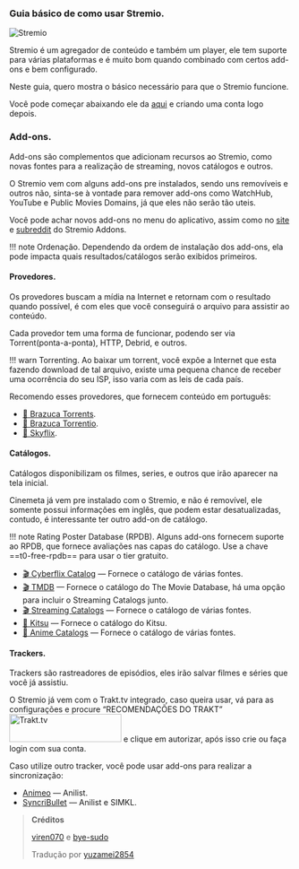 ### Guia básico de como usar Stremio.

![Stremio](https://i.ibb.co/JRyW8trh/Stremio-logo.jpg)

Stremio é um agregador de conteúdo e também um player, ele tem suporte para várias plataformas e é muito bom quando combinado com certos add-ons e bem configurado.

Neste guia, quero mostra o básico necessário para que o Stremio funcione. 

Você pode começar abaixando ele da [aqui](https://www.stremio.com) e criando uma conta logo depois.

### Add-ons.
Add-ons são complementos que adicionam recursos ao Stremio, como novas fontes para a realização de streaming, novos catálogos e outros. 

O Stremio vem com alguns add-ons pre instalados, sendo uns removíveis e outros não, sinta-se à vontade para remover add-ons como WatchHub, YouTube e Public Movies Domains, já que eles não serão tão uteis.

Você pode achar novos add-ons no menu do aplicativo, assim como no [site](https://stremio-addons.com/) e [subreddit](https://www.reddit.com/r/StremioAddons/) do Stremio Addons.

!!! note Ordenação. 
Dependendo da ordem de instalação dos add-ons, ela pode impacta quais resultados/catálogos serão exibidos primeiros. 

#### Provedores.
Os provedores buscam a mídia na Internet e retornam com o resultado quando possível, é com eles que você conseguirá o arquivo para assistir ao conteúdo.

Cada provedor tem uma forma de funcionar, podendo ser via Torrent(ponta-a-ponta), HTTP, Debrid, e outros. 

!!! warn Torrenting. 
Ao baixar um torrent, você expõe a Internet que esta fazendo download de tal arquivo, existe uma pequena chance de receber uma ocorrência do seu ISP, isso varia com as leis de cada país. 

Recomendo esses provedores, que fornecem conteúdo em português: 

- [🧲 Brazuca Torrents](https://stremio-addons.com/brazuca-torrents.html).
- [🧲 Brazuca Torrentio](https://stremio-addons.com/torrentio-brazuca.html). 
- [🔗 Skyflix](https://stremio-addons.com/skyflix.html).

#### Catálogos.

Catálogos disponibilizam os filmes, series, e outros que irão aparecer na tela inicial.

Cinemeta já vem pre instalado com o Stremio, e não é removível, ele somente possui informações em inglês, que podem estar desatualizadas, contudo, é interessante ter outro add-on de catálogo. 

!!! note Rating Poster Database (RPDB).
Alguns add-ons fornecem suporte ao RPDB, que fornece avaliações nas capas do catálogo. Use a chave ==t0-free-rpdb== para usar o tier gratuito. 

- [🎬 Cyberflix Catalog](https://stremio-addons.com/cyberflix-catalog.html) — Fornece o catálogo de várias fontes. 
- [🎬 TMDB](https://stremio-addons.com/the-movie-database-addon.html) — Fornece o catálogo do The Movie Database, há uma opção para incluir o Streaming Catalogs junto. 
- [🎬 Streaming Catalogs](https://stremio-addons.com/streaming-catalogs.html) — Fornece o catálogo de várias fontes. 
- [🌸 Kitsu](https://stremio-addons.com/anime-kitsu.html) — Fornece o catálogo do Kitsu. 
- [🌸 Anime Catalogs](https://1fe84bc728af-stremio-anime-catalogs.baby-beamup.club/configure) — Fornece o catálogo de várias fontes. 

#### Trackers.

Trackers são rastreadores de episódios, eles irão salvar filmes e séries que você já assistiu. 

O Stremio já vem com o Trakt.tv integrado, caso queira usar, vá para as configurações e procure “RECOMENDAÇÕES DO TRAKT”<img src="https://i.ibb.co/Xf2b4pFw/20250222-013828.jpg" alt="Trakt.tv" width="200" height="50"> e clique em autorizar, após isso crie ou faça login com sua conta. 

Caso utilize outro tracker, você pode usar add-ons para realizar a sincronização: 

- [Animeo](https://stremio-addons.com/animeo.html) — Anilist.
- [SyncriBullet](https://stremio-addons.com/syncribullet.html) — Anilist e  SIMKL.

> **Créditos**
> 
> [viren070](https://guides.viren070.me/stremio) e [bye-sudo](https://rentry.co/bye-sudo)
> 
> Tradução por [yuzamei2854](https://github.com/yuzamei2854)
